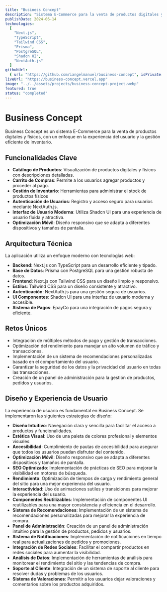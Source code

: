 ```yaml
---
title: "Business Concept"
description: "Sistema E-Commerce para la venta de productos digitales y físicos, con un enfoque en la experiencia del usuario y la gestión eficiente de inventario."
publishDate: 2024-06-14
technologies:
  [
    "Next.js",
    "TypeScript",
    "Tailwind CSS",
    "Prisma",
    "PostgreSQL",
    "Shadcn UI",
    "NextAuth.js"
  ]
githubUrl:
  { url: "https://github.com/iangelmanuel/business-concept", isPrivate: false }
liveUrl: "https://business-concept.vercel.app"
image: "../../assets/projects/business-concept-project.webp"
featured: true
status: "completed"
---
```


# Business Concept

Business Concept es un sistema E-Commerce para la venta de productos digitales y físicos, con un enfoque en la experiencia del usuario y la gestión eficiente de inventario.

## Funcionalidades Clave

- **Catálogo de Productos**: Visualización de productos digitales y físicos con descripciones detalladas.
- **Carrito de Compras**: Permite a los usuarios agregar productos y proceder al pago.
- **Gestión de Inventario**: Herramientas para administrar el stock de productos físicos
- **Autenticación de Usuarios**: Registro y acceso seguro para usuarios mediante NextAuth.js.
- **Interfaz de Usuario Moderna**: Utiliza Shadcn UI para una experiencia de usuario fluida y atractiva.
- **Optimización Móvil**: Diseño responsivo que se adapta a diferentes dispositivos y tamaños de pantalla.

## Arquitectura Técnica

La aplicación utiliza un enfoque moderno con tecnologías web:

- **Backend**: Next.js con TypeScript para un desarrollo eficiente y tipado.
- **Base de Datos**: Prisma con PostgreSQL para una gestión robusta de datos.
- **Frontend**: Next.js con Tailwind CSS para un diseño limpio y responsivo.
- **Estilos**: Tailwind CSS para un diseño consistente y atractivo.
- **Autenticación**: NextAuth.js para una gestión segura de usuarios.
- **UI Componentes**: Shadcn UI para una interfaz de usuario moderna y accesible.
- **Sistema de Pagos**: EpayCo para una integración de pagos segura y eficiente.

## Retos Únicos

- Integración de múltiples métodos de pago y gestión de transacciones.
- Optimización del rendimiento para manejar un alto volumen de tráfico y transacciones.
- Implementación de un sistema de recomendaciones personalizadas basado en el comportamiento del usuario.
- Garantizar la seguridad de los datos y la privacidad del usuario en todas las transacciones.
- Creación de un panel de administración para la gestión de productos, pedidos y usuarios.

## Diseño y Experiencia de Usuario

La experiencia de usuario es fundamental en Business Concept. Se implementaron las siguientes estrategias de diseño:

- **Diseño Intuitivo**: Navegación clara y sencilla para facilitar el acceso a productos y funcionalidades.
- **Estética Visual**: Uso de una paleta de colores profesional y elementos visuales
- **Accesibilidad**: Cumplimiento de pautas de accesibilidad para asegurar que todos los usuarios puedan disfrutar del contenido.
- **Optimización Móvil**: Diseño responsivo que se adapta a diferentes dispositivos y tamaños de pantalla.
- **SEO Optimizado**: Implementación de prácticas de SEO para mejorar la visibilidad en motores de búsqueda.
- **Rendimiento**: Optimización de tiempos de carga y rendimiento general del sitio para una mejor experiencia del usuario.
- **Interactividad**: Uso de animaciones sutiles y transiciones para mejorar la experiencia del usuario.
- **Componentes Reutilizables**: Implementación de componentes UI reutilizables para una mayor consistencia y eficiencia en el desarrollo.
- **Sistema de Recomendaciones**: Implementación de un sistema de recomendaciones personalizadas para mejorar la experiencia de compra.
- **Panel de Administración**: Creación de un panel de administración intuitivo para la gestión de productos, pedidos y usuarios.
- **Sistema de Notificaciones**: Implementación de notificaciones en tiempo real para actualizaciones de pedidos y promociones.
- **Integración de Redes Sociales**: Facilitar el compartir productos en redes sociales para aumentar la visibilidad.
- **Análisis de Datos**: Implementación de herramientas de análisis para monitorear el rendimiento del sitio y las tendencias de compra.
- **Soporte al Cliente**: Integración de un sistema de soporte al cliente para resolver dudas y problemas de los usuarios.
- **Sistema de Valoraciones**: Permitir a los usuarios dejar valoraciones y comentarios sobre los productos adquiridos.
